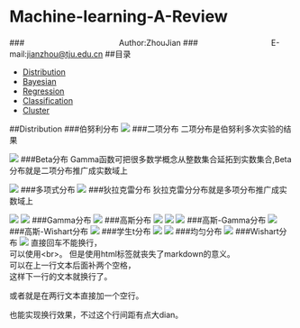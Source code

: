Machine-learning-A-Review
=========================
###　　　　　　　　　　　　Author:ZhouJian
###　　　　　　　　　 E-mail:jianzhou@tju.edu.cn
##<a name="index"/>目录
* [Distribution](#distribution)
* [Bayesian](#title)
* [Regression](#text)
* [Classification](#text)
* [Cluster](#text)

##<a name="distribution"/>Distribution
###伯努利分布
![](https://github.com/zhoujian89/Machine-learning-A-Review/blob/master/Image/Ber.jpg)
###二项分布
二项分布是伯努利多次实验的结果

![](https://github.com/zhoujian89/Machine-learning-A-Review/blob/master/Image/二项分布.jpg)
###Beta分布
Gamma函数可把很多数学概念从整数集合延拓到实数集合,Beta分布就是二项分布推广成实数域上

![](https://github.com/zhoujian89/Machine-learning-A-Review/blob/master/Image/Beta.jpg)
###多项式分布
![](https://github.com/zhoujian89/Machine-learning-A-Review/blob/master/Image/多项分布.jpg)
###狄拉克雷分布
狄拉克雷分分布就是多项分布推广成实数域上

![](https://github.com/zhoujian89/Machine-learning-A-Review/blob/master/Image/di1.jpg)
![](https://github.com/zhoujian89/Machine-learning-A-Review/blob/master/Image/di2.jpg)
###Gamma分布
![](https://github.com/zhoujian89/Machine-learning-A-Review/blob/master/Image/Gamma.jpg)
###高斯分布
![](https://github.com/zhoujian89/Machine-learning-A-Review/blob/master/Image/高斯1.jpg)
![](https://github.com/zhoujian89/Machine-learning-A-Review/blob/master/Image/高斯2.jpg)
![](https://github.com/zhoujian89/Machine-learning-A-Review/blob/master/Image/高斯3.jpg)
###高斯-Gamma分布
![](https://github.com/zhoujian89/Machine-learning-A-Review/blob/master/Image/高斯-Gamma.jpg)
###高斯-Wishart分布
![](https://github.com/zhoujian89/Machine-learning-A-Review/blob/master/Image/高斯-Wis.jpg)
###学生t分布
![](https://github.com/zhoujian89/Machine-learning-A-Review/blob/master/Image/t1.jpg)
![](https://github.com/zhoujian89/Machine-learning-A-Review/blob/master/Image/t2.jpg)
###均匀分布
![](https://github.com/zhoujian89/Machine-learning-A-Review/blob/master/Image/均匀分布.jpg)
###Wishart分布
![](https://github.com/zhoujian89/Machine-learning-A-Review/blob/master/Image/Wis.jpg)
直接回车不能换行，<br>
可以使用\<br>。
但是使用html标签就丧失了markdown的意义。  
可以在上一行文本后面补两个空格，  
这样下一行的文本就换行了。

或者就是在两行文本直接加一个空行。

也能实现换行效果，不过这个行间距有点大dian。


